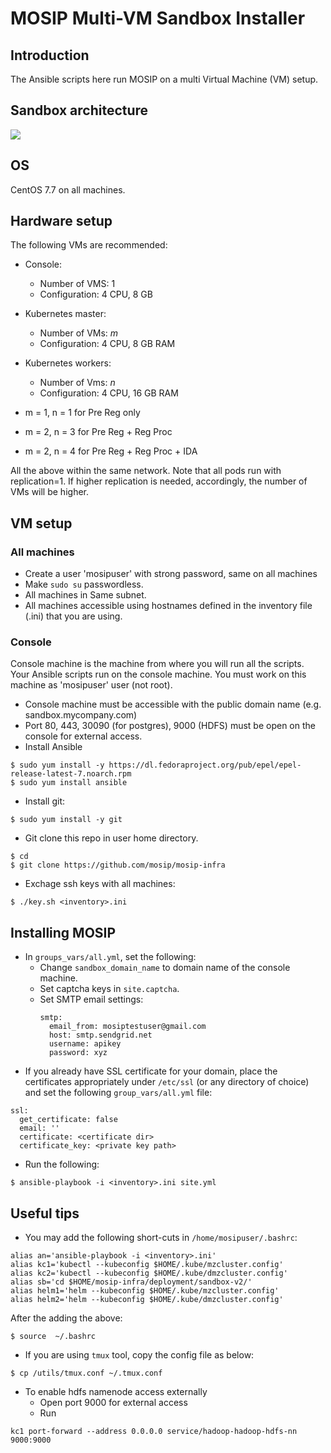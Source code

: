 # MOSIP Multi-VM Sandbox Installer

## Introduction

The Ansible scripts here run MOSIP on a multi Virtual Machine (VM) setup.  

## Sandbox architecture
![](https://github.com/mosip/mosip-infra/blob/master/deployment/sandbox-v2/docs/sanbox_architecture.png)

## OS
CentOS 7.7 on all machines.

## Hardware setup 

The following VMs are recommended:
* Console:
  * Number of VMS: 1
  * Configuration: 4 CPU, 8 GB
* Kubernetes master:  
  * Number of VMs: _m_
  * Configuration: 4 CPU, 8 GB RAM
* Kubernetes workers:  
  * Number of Vms: _n_ 
  * Configuration: 4 CPU, 16 GB RAM

* m = 1, n = 1 for Pre Reg only
* m = 2, n = 3 for Pre Reg + Reg Proc
* m = 2, n = 4 for Pre Reg + Reg Proc + IDA

All the above within the same network. Note that all pods run with replication=1.  If higher replication is needed, accordingly, the number of VMs will be higher.

## VM setup
### All machines
* Create a user 'mosipuser' with strong password, same on all machines
* Make `sudo su` passwordless.
* All machines in Same subnet.
* All machines accessible using hostnames defined in the inventory file (.ini) that you are using.

### Console 
Console machine is the machine from where you will run all the scripts.  Your Ansible scripts run on the console machine.  You must work on this machine as 'mosipuser' user (not root).   
* Console machine must be accessible with the public domain name (e.g. sandbox.mycompany.com)
* Port 80, 443, 30090 (for postgres), 9000 (HDFS) must be open on the console for external access.
* Install Ansible
```
$ sudo yum install -y https://dl.fedoraproject.org/pub/epel/epel-release-latest-7.noarch.rpm
$ sudo yum install ansible
```
* Install git:
```
$ sudo yum install -y git
```
* Git clone this repo in user home directory.
```
$ cd
$ git clone https://github.com/mosip/mosip-infra
```
* Exchage ssh keys with all machines:
```
$ ./key.sh <inventory>.ini
``` 

##  Installing MOSIP 
* In `groups_vars/all.yml`, set the following: 
  * Change `sandbox_domain_name`  to domain name of the console machine.
  * Set captcha keys in `site.captcha`.
  * Set SMTP email settings:
    ```
    smtp:
      email_from: mosiptestuser@gmail.com
      host: smtp.sendgrid.net
      username: apikey
      password: xyz
    ```
* If you already have SSL certificate for your domain, place the certificates appropriately under `/etc/ssl` (or any directory of choice) and set the following `group_vars/all.yml` file:
```
ssl:
  get_certificate: false 
  email: ''
  certificate: <certificate dir>
  certificate_key: <private key path> 
```

* Run the following:
```
$ ansible-playbook -i <inventory>.ini site.yml
```
## Useful tips
* You may add the following short-cuts in `/home/mosipuser/.bashrc`:
```
alias an='ansible-playbook -i <inventory>.ini'
alias kc1='kubectl --kubeconfig $HOME/.kube/mzcluster.config'
alias kc2='kubectl --kubeconfig $HOME/.kube/dmzcluster.config'
alias sb='cd $HOME/mosip-infra/deployment/sandbox-v2/'
alias helm1='helm --kubeconfig $HOME/.kube/mzcluster.config'
alias helm2='helm --kubeconfig $HOME/.kube/dmzcluster.config'
```
After the adding the above:
```
$ source  ~/.bashrc
```
* If you are using `tmux` tool, copy the config file as below:
```
$ cp /utils/tmux.conf ~/.tmux.conf
```
* To enable hdfs namenode access externally
  * Open port 9000 for external access
  * Run
```
kc1 port-forward --address 0.0.0.0 service/hadoop-hadoop-hdfs-nn 9000:9000
```
